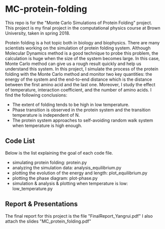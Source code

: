 # MC-protein-folding

This repo is for the "Monte Carlo Simulations of Protein Folding" project. This project is my final project in the computational physics course at Brown University, taken in spring 2018.

Protein folding is a hot topic both in biology and biophysics. There are many scientists working on the simulation of protein folding system. Although Molecular Dynamics method is a good technique to probe this problem, the calculation is huge when the size of the system becomes large. In this case, Monte Carlo method can give us a rough result quickly and help us understand this system. In this project, I simulate the process of the protein folding with the Monte Carlo method and monitor two key quantities: the energy of the system and the end-to-end distance which is the distance between the first amino acid and the last one. Moreover, I study the effect of temperature, interaction coefficient, and the number of amino acids. 
I find the following conclusions: 

  - The extent of folding tends to be high in low temperature.
  - Phase transition is observed in the protein system and the transition temperature is independent of N.
  - The protein system approaches to self-avoiding random walk system when temperature is high enough.

## Code List
Below is the list explaining the goal of each code file. 

- simulating protein folding: protein.py
- analyzing the simulation data: analysis_equilibrium.py
- plotting the evolution of the energy and length: plot_equilibrium.py
- plotting the phase diagram: plot-phase.py
- simulation & analysis & plotting when temperature is low: low_temperature.py

## Report & Presentations
The final report for this project is the file "FinalReport_Yangrui.pdf"
I also attach the slides "MC_protein_folding.pdf"
